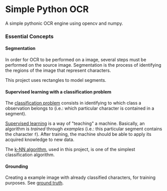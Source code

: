 # Simple Python OCR

A simple pythonic OCR engine using opencv and numpy.
### Essential Concepts

#### Segmentation

In order for OCR to be performed on a image, several steps must be 
performed on the source image. Segmentation is the process of 
identifying the regions of the image that represent characters. 

This project uses rectangles to model segments. 

#### Supervised learning with a classification problem

The [classification problem][] consists in identifying to which class a 
observation belongs to (i.e.: which particular character is contained 
in a segment).

[Supervised learning][] is a way of "teaching" a machine. Basically, an 
algorithm is *trained* through *examples* (i.e.: this particular 
segment contains the character `f`). After training, the machine 
should be able to apply its acquired knowledge to new data.

The [k-NN algorithm], used in this project, is one of the simplest  
classification algorithm.

#### Grounding

Creating a example image with already classified characters, for 
training purposes.
See [ground truth][].

[classification problem]: https://en.wikipedia.org/wiki/Statistical_classification
[Supervised learning]: https://en.wikipedia.org/wiki/Supervised_learning
[k-NN algorithm]: https://en.wikipedia.org/wiki/K-nearest_neighbors_classification
[ground truth]: https://en.wikipedia.org/wiki/Ground_truth


